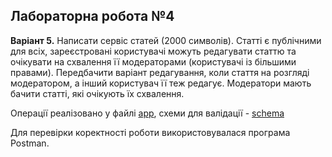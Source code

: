 ## Лабораторна робота №4


**Варіант 5.** Написати сервіс статей (2000 символів). Статті є публічними для всіх, зареєстровані користувачі можуть редагувати статтю та очікувати на схвалення її модераторами (користувачі із більшими правами). Передбачити варіант редагування, коли стаття на розгляді модератором, а інший користувач її теж редагує. Модератори мають бачити статті, які очікують їх схвалення.


Операції реалізовано у файлі [app](https://github.com/Anastasia-H/PP/blob/lab-4/app.py),
схеми для валідації - [schema](https://github.com/Anastasia-H/PP/blob/lab-4/shema.py)

Для перевірки коректності роботи використовувалася програма Postman.
